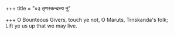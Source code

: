 +++
title = "०३ तृणस्कन्दस्य नु"

+++
O Bounteous Givers, touch ye not, O Maruts, Trnskanda's folk;  
     Lift ye us up that we may live.